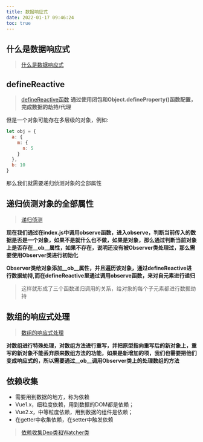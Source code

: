 ```yaml
---
title: 数据响应式
date: 2022-01-17 09:46:24
toc: true
---
```


## 什么是数据响应式
>[什么是数据响应式](/All/frame/vue/vue_analysis/reactive/know "什么是数据响应式")

## defineReactive
>[defineReactive函数](/All/frame/vue/vue_analysis/reactive/defineReactive "defineReactive函数")
**通过使用闭包和Object.defineProperty()函数配置，完成数据的劫持/代理**

但是一个对象可能存在多层级的对象，例如:
```js
let obj = {
  a: {
    m: {
      n: 5
    }
  },
  b: 10
}
```
那么我们就需要递归侦测对象的全部属性

## 递归侦测对象的全部属性
>[递归侦测](/All/frame/vue/vue_analysis/reactive/observe "递归侦测")

**现在我们通过在index.js中调用observe函数，进入observe，判断当前传入的数据是否是一个对象，如果不是就什么也不做，如果是对象，那么通过判断当前对象上是否存在__ob__属性，如果不存在，说明还没有被Observer类处理过，那么需要使用Observer类进行初始化**

**Observer类给对象添加__ob__属性，并且遍历该对象，通过defineReactive进行数据劫持,而在defineReactive里通过调用observe函数，来对自元素进行递归**

>这样就形成了三个函数递归调用的关系，给对象的每个子元素都进行数据劫持

## 数组的响应式处理
>[数组的响应式处理](/All/frame/vue/vue_analysis/reactive/array "数组的响应式处理")

**对数组进行特殊处理，对数组方法进行重写，并把原型指向重写后的新对象上，重写的新对象不能丢弃原来数组方法的功能，如果是新增加的项，我们也需要把他们变成响应式的，所以需要通过__ob__调用Observer类上的处理数组的方法**

## 依赖收集
- 需要用到数据的地方，称为依赖
- Vue1.x，细粒度依赖，用到数据的DOM都是依赖； 
- Vue2.x，中等粒度依赖，用到数据的组件是依赖； 
- 在getter中收集依赖，在setter中触发依赖

>[依赖收集Dep类和Watcher类](/All/frame/vue/vue_analysis/reactive/dependenice)
